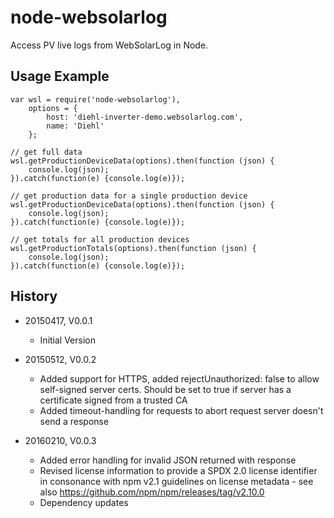 # node-websolarlog

Access PV live logs from WebSolarLog in Node. 

## Usage Example

    var wsl = require('node-websolarlog'),
        options = {
            host: 'diehl-inverter-demo.websolarlog.com',
            name: 'Diehl'
        };
        
    // get full data
    wsl.getProductionDeviceData(options).then(function (json) {
        console.log(json);
    }).catch(function(e) {console.log(e)});
        
    // get production data for a single production device
    wsl.getProductionDeviceData(options).then(function (json) {
        console.log(json);
    }).catch(function(e) {console.log(e)});
    
    // get totals for all production devices
    wsl.getProductionTotals(options).then(function (json) {
        console.log(json);
    }).catch(function(e) {console.log(e)});

## History

* 20150417, V0.0.1
    * Initial Version

* 20150512, V0.0.2
    * Added support for HTTPS, added rejectUnauthorized: false to allow self-signed server certs. Should be set to true
      if server has a certificate signed from a trusted CA
    * Added timeout-handling for requests to abort request server doesn't send a response
    
* 20160210, V0.0.3
    * Added error handling for invalid JSON returned with response
    * Revised license information to provide a SPDX 2.0 license identifier in consonance with npm v2.1 guidelines on 
      license metadata - see also https://github.com/npm/npm/releases/tag/v2.10.0
    * Dependency updates